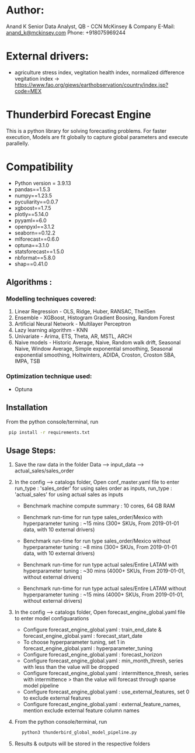 # Author: 
Anand K
Senior Data Analyst, QB - CCN
McKinsey & Company
E-Mail: anand_k@mckinsey.com
Phone: +918075969244

# External drivers:
- agriculture stress index, vegitation health index, normalized difference vegitation index -> https://www.fao.org/giews/earthobservation/country/index.jsp?code=MEX


# Thunderbird Forecast Engine
This is a python library for solving forecasting problems. For faster execution, Models are fit globally to capture global parameters and execute parallelly.


# Compatibility
- Python version = 3.9.13
- pandas==1.5.3
- numpy==1.23.5
- pyculiarity==0.0.7
- xgboost==1.7.5
- plotly==5.14.0
- pyyaml==6.0
- openpyxl==3.1.2
- seaborn==0.12.2
- mlforecast==0.6.0
- optuna==3.1.0
- statsforecast==1.5.0
- nbformat==5.8.0
- shap==0.41.0

## Algorithms :

### Modelling techniques covered:

1. Linear Regression - OLS, Ridge, Huber, RANSAC, TheilSen
2. Ensemble - XGBoost, Histogram Gradient Boosing, Random Forest
3. Artificial Neural Network - Multilayer Perceptron
4. Lazy learning algorithm - KNN
5. Univariate - Arima, ETS, Theta, AR, MSTL, ARCH
6. Naive models - Historic Average, Naive, Random walk drift, Seasonal Naive, Window Average, Simple exponential smoothing, Seasonal exponential smoothing, Holtwinters, ADIDA, Croston, Croston SBA, IMPA, TSB


### Optimization technique used:


- Optuna


## Installation
From the python console/terminal, run

```bash
 pip install -r requirements.txt
```

## Usage Steps:


1. Save the raw data in the folder Data --> input_data --> actual_sales/sales_order



2. In the config --> catalogs folder, Open conf_master.yaml file to enter run_type : 'sales_order' for using sales order as inputs, 
   run_type : 'actual_sales' for using actual sales as inputs
  

      - Benchmark machine compute summary : 10 cores, 64 GB RAM 
      - Benchmark run-time for run type sales_order/Mexico with hyperparameter tuning : ~15 mins (300+ SKUs, From 2019-01-01 data, with 10 external drivers)
      - Benchmark run-time for run type sales_order/Mexico without hyperparameter tuning : ~8 mins (300+ SKUs, From 2019-01-01 data, with 10 external drivers)
      
      - Benchmark run-time for run type actual sales/Entire LATAM with hyperparameter tuning : ~30 mins (4000+ SKUs, From 2019-01-01, without external drivers)
      - Benchmark run-time for run type actual sales/Entire LATAM without hyperparameter tuning : ~15 mins (4000+ SKUs, From 2019-01-01, without external drivers)



3. In the config --> catalogs folder, Open forecast_engine_global.yaml file to enter model configuarations
      - Configure forecast_engine_global.yaml : train_end_date & forecast_engine_global.yaml : forecast_start_date 
      - To choose hyperparameter tuning, set 1 in forecast_engine_global.yaml : hyperparameter_tuning
      - Configure forecast_engine_global.yaml : forecast_horizon
      - Configure forecast_engine_global.yaml : min_month_thresh, series with less than the value will be dropped
      - Configure forecast_engine_global.yaml : intermittence_thresh, series with intermittence > than the value will forecast through sparse model pipeline
      - Configure forecast_engine_global.yaml : use_external_features, set 0 to exclude external features
      - Configure forecast_engine_global.yaml : external_feature_names, mention exclude external feature column names






4. From the python console/terminal, run


```bash
      python3 thunderbird_global_model_pipeline.py
```


5. Results & outputs will be stored in the respective folders 